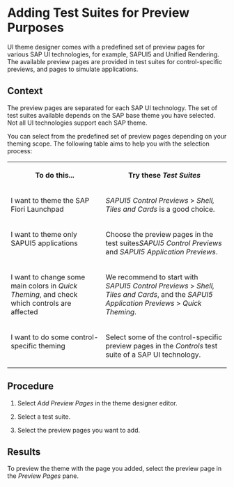 <!-- loio5b32b45fd37c46b3805268ce3d0a92d4 -->

# Adding Test Suites for Preview Purposes

UI theme designer comes with a predefined set of preview pages for various SAP UI technologies, for example, SAPUI5 and Unified Rendering. The available preview pages are provided in test suites for control-specific previews, and pages to simulate applications.



<a name="loio5b32b45fd37c46b3805268ce3d0a92d4__context_abb_5fp_gpb"/>

## Context

The preview pages are separated for each SAP UI technology. The set of test suites available depends on the SAP base theme you have selected. Not all UI technologies support each SAP theme.

You can select from the predefined set of preview pages depending on your theming scope. The following table aims to help you with the selection process:


<table>
<tr>
<th valign="top">

To do this...

</th>
<th valign="top">

Try these *Test Suites*

</th>
</tr>
<tr>
<td valign="top">

I want to theme the SAP Fiori Launchpad

</td>
<td valign="top">

*SAPUI5 Control Previews* \> *Shell, Tiles and Cards* is a good choice.

</td>
</tr>
<tr>
<td valign="top">

I want to theme only SAPUI5 applications

</td>
<td valign="top">

Choose the preview pages in the test suites*SAPUI5 Control Previews* and *SAPUI5 Application Previews*.

</td>
</tr>
<tr>
<td valign="top">

I want to change some main colors in *Quick Theming*, and check which controls are affected

</td>
<td valign="top">

We recommend to start with *SAPUI5 Control Previews* \> *Shell, Tiles and Cards*, and the *SAPUI5 Application Previews* \> *Quick Theming*.

</td>
</tr>
<tr>
<td valign="top">

I want to do some control-specific theming

</td>
<td valign="top">

Select some of the control-specific preview pages in the *Controls* test suite of a SAP UI technology.

</td>
</tr>
</table>



<a name="loio5b32b45fd37c46b3805268ce3d0a92d4__steps_bbb_5fp_gpb"/>

## Procedure

1.  Select *Add Preview Pages* in the theme designer editor.

2.  Select a test suite.

3.  Select the preview pages you want to add.




<a name="loio5b32b45fd37c46b3805268ce3d0a92d4__result_oz1_bss_fpb"/>

## Results

To preview the theme with the page you added, select the preview page in the *Preview Pages* pane.

